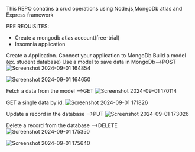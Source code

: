 This REPO conatins a crud operations using Node.js,MongoDb atlas and Express framework

PRE REQUISITES:
  * Create a mongodb atlas account(free-trial)
  * Insomnia application

Create a Application.
Connect your application to MongoDb
Build a model (ex. student database)
Use a model to save data in MongoDb-->POST
![Screenshot 2024-09-01 164854](https://github.com/user-attachments/assets/2233cf27-cf94-462b-b2a6-b240ad21da56)

![Screenshot 2024-09-01 164650](https://github.com/user-attachments/assets/0baf4a9d-8631-4a8f-873d-b32da1439691)

Fetch a data from the model -->GET
![Screenshot 2024-09-01 170114](https://github.com/user-attachments/assets/c286b63c-2bea-4e04-ab4c-f9d5e92afb73)

GET a single data by id.
![Screenshot 2024-09-01 171826](https://github.com/user-attachments/assets/5e2d356e-d8a0-45da-b023-5a3b24e7ce62)


Update a record in the database -->PUT
![Screenshot 2024-09-01 173026](https://github.com/user-attachments/assets/9066baf9-ff5d-4d00-88e3-c0c8f0896b74)

Delete a record from the database -->DELETE
![Screenshot 2024-09-01 175350](https://github.com/user-attachments/assets/e6daf40a-00df-4584-b81b-e21abe3a0fc9)

![Screenshot 2024-09-01 175640](https://github.com/user-attachments/assets/0cf63c22-965f-439a-a32b-e876cd1eab99)
